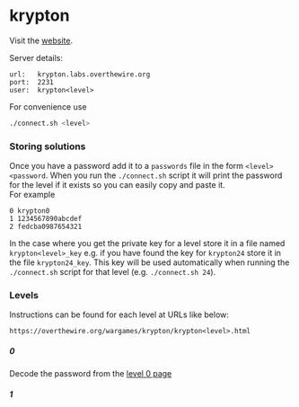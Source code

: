 # krypton

Visit the [website][1].

Server details:
```
url:   krypton.labs.overthewire.org
port:  2231
user:  krypton<level>
```

For convenience use
```bash
./connect.sh <level>
```

### Storing solutions

Once you have a password add it to a `passwords` file in the form `<level> <password`. When you run the `./connect.sh`
script it will print the password for the level if it exists so you can easily copy and paste it.  
For example
```
0 krypton0
1 1234567890abcdef
2 fedcba0987654321
```

In the case where you get the private key for a level store it in a file named `krypton<level>_key` e.g. if you have found
the key for `krypton24` store it in the file `krypton24_key`. This key will be used automatically when running the
`./connect.sh` script for that level (e.g. `./connect.sh 24`).

### Levels

Instructions can be found for each level at URLs like below:
```
https://overthewire.org/wargames/krypton/krypton<level>.html
```

##### 0

Decode the password from the [level 0 page][2]

##### 1


[1]: <https://overthewire.org/wargames/krypton/> "krypton wargames landing page"
[2]: <https://overthewire.org/wargames/krypton/krypton0> "krypton level 0"
